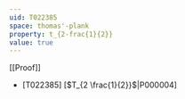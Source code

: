 ```yaml
---
uid: T022385
space: thomas'-plank
property: t_{2-frac{1}{2}}
value: true
---
```

[[Proof]]

* [T022385] [$T_{2 \frac{1}{2}}$|P000004]

